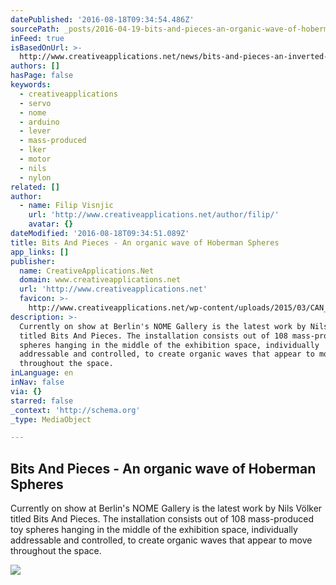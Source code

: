 ```yaml
---
datePublished: '2016-08-18T09:34:54.486Z'
sourcePath: _posts/2016-04-19-bits-and-pieces-an-organic-wave-of-hoberman-spheres.md
inFeed: true
isBasedOnUrl: >-
  http://www.creativeapplications.net/news/bits-and-pieces-an-inverted-landscape-of-always-moving-hoberman-spheres/
authors: []
hasPage: false
keywords:
  - creativeapplications
  - servo
  - nome
  - arduino
  - lever
  - mass-produced
  - lker
  - motor
  - nils
  - nylon
related: []
author:
  - name: Filip Visnjic
    url: 'http://www.creativeapplications.net/author/filip/'
    avatar: {}
dateModified: '2016-08-18T09:34:51.089Z'
title: Bits And Pieces - An organic wave of Hoberman Spheres
app_links: []
publisher:
  name: CreativeApplications.Net
  domain: www.creativeapplications.net
  url: 'http://www.creativeapplications.net'
  favicon: >-
    http://www.creativeapplications.net/wp-content/uploads/2015/03/CAN_sitelogo-55171182v1_site_icon-256x256.png
description: >-
  Currently on show at Berlin's NOME Gallery is the latest work by Nils Völker
  titled Bits And Pieces. The installation consists out of 108 mass-produced toy
  spheres hanging in the middle of the exhibition space, individually
  addressable and controlled, to create organic waves that appear to move
  throughout the space.
inLanguage: en
inNav: false
via: {}
starred: false
_context: 'http://schema.org'
_type: MediaObject

---
```

<article style=""><h1>Bits And Pieces - An organic wave of Hoberman Spheres</h1><p>Currently on show at Berlin's NOME Gallery is the latest work by Nils Völker titled Bits And Pieces. The installation consists out of 108 mass-produced toy spheres hanging in the middle of the exhibition space, individually addressable and controlled, to create organic waves that appear to move throughout the space.</p><img src="https://s3-us-west-2.amazonaws.com/the-grid-img/p/29c17de1db318a16ae7c090ab6a2dab8f308c76c.jpg" /></article>